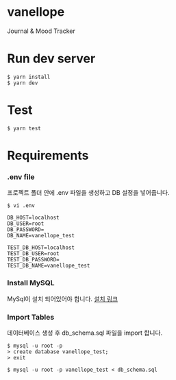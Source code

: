 # vanellope
Journal &amp; Mood Tracker

# Run dev server
```
$ yarn install
$ yarn dev
```

# Test
```
$ yarn test
```

# Requirements
### .env file
프로젝트 폴더 안에 .env 파일을 생성하고 DB 설정을 넣어줍니다.
```
$ vi .env

DB_HOST=localhost
DB_USER=root
DB_PASSWORD=
DB_NAME=vanellope_test

TEST_DB_HOST=localhost
TEST_DB_USER=root
TEST_DB_PASSWORD=
TEST_DB_NAME=vanellope_test
```
### Install MySQL
MySql이 설치 되어있어야 합니다. [설치 링크](https://dev.mysql.com/doc/mysql-installation-excerpt/5.7/en/)

### Import Tables
데이터베이스 생성 후 db_schema.sql 파일을 import 합니다.
```
$ mysql -u root -p
> create database vanellope_test;
> exit

$ mysql -u root -p vanellope_test < db_schema.sql
```